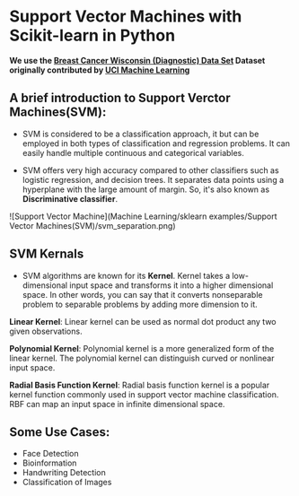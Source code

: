 # Support Vector Machines with Scikit-learn in Python

**We use the <a href="https://www.kaggle.com/uciml/breast-cancer-wisconsin-data">Breast Cancer Wisconsin (Diagnostic) Data Set</a> Dataset originally contributed by <a href="https://archive.ics.uci.edu/ml/index.php">UCI Machine Learning</a>**

## A brief introduction to Support Verctor Machines(SVM):

- SVM is considered to be a classification approach, it but can be employed in both types of classification and regression problems. It can easily handle multiple continuous and categorical variables.

- SVM offers very high accuracy compared to other classifiers such as logistic regression, and decision trees. It separates data points using a hyperplane with the large amount of margin. So, it's also known as **Discriminative classifier**.

![Support Vector Machine](Machine Learning/sklearn examples/Support Vector Machines(SVM)/svm_separation.png)

## SVM Kernals

- SVM algorithms are known for its **Kernel**. Kernel takes a low-dimensional input space and transforms it into a higher dimensional space. In other words, you can say that it converts nonseparable problem to separable problems by adding more dimension to it.

**Linear Kernel**:
Linear kernel can be used as normal dot product any two given observations.

**Polynomial Kernel**:
Polynomial kernel is a more generalized form of the linear kernel. The polynomial kernel can distinguish curved or nonlinear input space.

**Radial Basis Function Kernel**:
Radial basis function kernel is a popular kernel function commonly used in support vector machine classification. RBF can map an input space in infinite dimensional space.

## Some Use Cases:
- Face Detection
- Bioinformation
- Handwriting Detection
- Classification of Images

